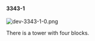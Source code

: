 #### 3343-1
![dev-3343-1-0.png](https://github.com/lil-lab/nlvr/raw/master/nlvr/dev/images/2/dev-3343-1-0.png "dev-3343-1-0.png")

There is a tower with four blocks.